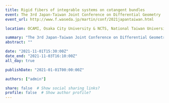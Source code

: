 ```yaml
---
title: Rigid fibers of integrable systems on cotangent bundles
event: The 3rd Japan-Taiwan Joint Conference on Differential Geometry
event_url: http://www.f.waseda.jp/martin/conf/2021japantaiwan.html

location: OCAMI, Osaka City University & NCTS, National Taiwan University (Webex)

summary: "The 3rd Japan-Taiwan Joint Conference on Differential Geometry"
abstract: ""

date: "2021-11-01T15:30:00Z"
date_end: "2021-11-03T16:10:00Z"
all_day: true

publishDate: "2021-01-01T00:00:00Z"

authors: ["admin"]

share: false  # Show social sharing links?
profile: false  # Show author profile?
---
```

